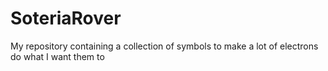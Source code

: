 # SoteriaRover
My repository containing a collection of symbols to make a lot of electrons do what I want them to
